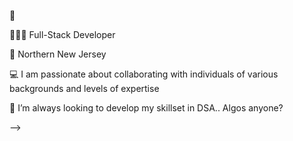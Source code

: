 👋


👩🏾‍💻 Full-Stack Developer

🌱 Northern New Jersey

💻 I am passionate about collaborating with individuals of various backgrounds and levels of expertise

🤔 I’m always looking to develop my skillset in DSA.. Algos anyone?


-->
